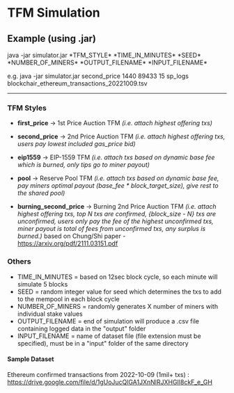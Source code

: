 # TFM Simulation

## Example (using .jar)
java -jar simulator.jar \*TFM_STYLE\* \*TIME_IN_MINUTES\* \*SEED\* \*NUMBER_OF_MINERS\* \*OUTPUT_FILENAME\* \*INPUT_FILENAME\*

e.g. java -jar simulator.jar second_price 1440 89433 15 sp_logs blockchair_ethereum_transactions_20221009.tsv

***

### TFM Styles
- **first_price** -> 1st Price Auction TFM *(i.e. attach highest offering txs)*

- **second_price** -> 2nd Price Auction TFM *(i.e. attach highest offering txs, users pay lowest included gas_price bid)*

- **eip1559** -> EIP-1559 TFM *(i.e. attach txs based on dynamic base fee which is burned, only tips go to miner payout)*

- **pool** -> Reserve Pool TFM *(i.e. attach txs based on dynamic base fee, pay miners optimal payout (base_fee * block_target_size), give rest to the shared pool)*

- **burning_second_price** -> Burning 2nd Price Auction TFM *(i.e. attach highest offering txs, top N txs are confirmed, {block_size - N} txs are unconfirmed, users only pay the fee of the highest unconfirmed txs, miner payout is total of fees from unconfirmed txs, any surplus is burned.)* based on Chung/Shi paper - https://arxiv.org/pdf/2111.03151.pdf

### Others
- TIME_IN_MINUTES = based on 12sec block cycle, so each minute will simulate 5 blocks
- SEED = random integer value for seed which determines the txs to add to the mempool in each block cycle
- NUMBER_OF_MINERS = randomly generates X number of miners with individual stake values
- OUTPUT_FILENAME = end of simulation will produce a .csv file containing logged data in the "output" folder
- INPUT_FILENAME = name of dataset file (file extension must be specified), must be in a "input" folder of the same directory

#### Sample Dataset
Ethereum confirmed transactions from 2022-10-09 (1mil+ txs) : https://drive.google.com/file/d/1gUoJucQlGA1JXnNlRJXHGIl8ckF_e_GH
